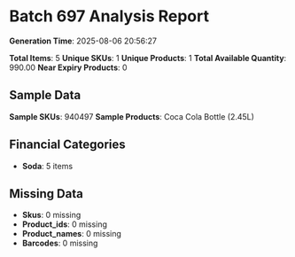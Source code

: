 # Batch 697 Analysis Report

**Generation Time**: 2025-08-06 20:56:27

**Total Items**: 5
**Unique SKUs**: 1
**Unique Products**: 1
**Total Available Quantity**: 990.00
**Near Expiry Products**: 0

## Sample Data
**Sample SKUs**: 940497
**Sample Products**: Coca Cola Bottle (2.45L)

## Financial Categories
- **Soda**: 5 items

## Missing Data
- **Skus**: 0 missing
- **Product_ids**: 0 missing
- **Product_names**: 0 missing
- **Barcodes**: 0 missing
